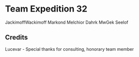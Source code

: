 # Team Expedition 32
JackimoffWackimoff
Markond
Melchior Dahrk
MwGek
Seelof

## Credits
Lucevar - Special thanks for consulting, honorary team member